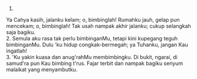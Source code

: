 1.
Ya Cahya kasih, jalanku kelam; o, bimbinglah!
Rumahku jauh, gelap pun mencekam; o, bimbinglah!
Tak usah nampak akhir jalanku;
cukup selangkah saja bagiku.
<br>
2.
Semula aku rasa tak perlu bimbinganMu,
tetapi kini kupegang teguh bimbinganMu.
Dulu 'ku hidup congkak-bermegah;
ya Tuhanku, jangan Kau ingatlah!
<br>
3.
'Ku yakin kuasa dan anug'rahMu membimbingku.
Di bukit, ngarai, di samud'ra pun Kau bimbing t'rus.
Fajar terbit dan nampak bagiku
senyum malaikat yang menyambutku.